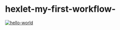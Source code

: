 # hexlet-my-first-workflow-

[![hello-world](https://github.com/DmitriyChestnov/hexlet-my-first-workflow-/actions/workflows/hello-world.yml/badge.svg)](https://github.com/DmitriyChestnov/hexlet-my-first-workflow-/actions/workflows/hello-world.yml)
